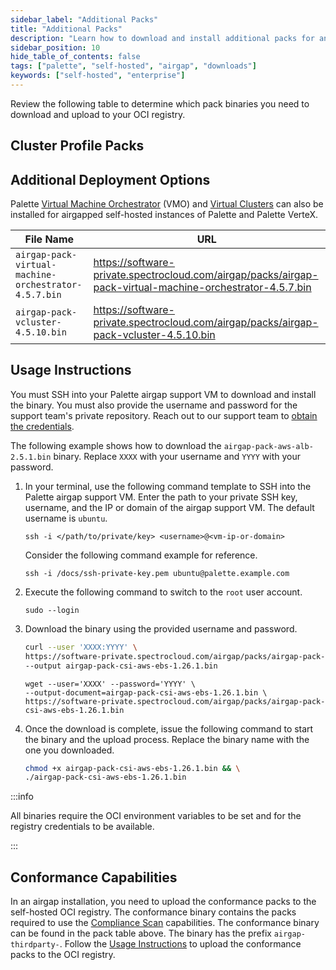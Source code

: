 ```yaml
---
sidebar_label: "Additional Packs"
title: "Additional Packs"
description: "Learn how to download and install additional packs for an airgapped self-hosted Palette environment."
sidebar_position: 10
hide_table_of_contents: false
tags: ["palette", "self-hosted", "airgap", "downloads"]
keywords: ["self-hosted", "enterprise"]
---
```


Review the following table to determine which pack binaries you need to download and upload to your OCI registry.

## Cluster Profile Packs

<PartialsComponent category="self-hosted" name="airgap-cluster-profile-packs" />

## Additional Deployment Options

Palette [Virtual Machine Orchestrator](../../vm-management/vm-management.md) (VMO) and
[Virtual Clusters](../../clusters/palette-virtual-clusters/palette-virtual-clusters.md) can also be installed for
airgapped self-hosted instances of Palette and Palette VerteX.

| File Name                                            | URL                                                                                                       |
| ---------------------------------------------------- | --------------------------------------------------------------------------------------------------------- |
| `airgap-pack-virtual-machine-orchestrator-4.5.7.bin` | https://software-private.spectrocloud.com/airgap/packs/airgap-pack-virtual-machine-orchestrator-4.5.7.bin |
| `airgap-pack-vcluster-4.5.10.bin`                    | https://software-private.spectrocloud.com/airgap/packs/airgap-pack-vcluster-4.5.10.bin                    |

## Usage Instructions

You must SSH into your Palette airgap support VM to download and install the binary. You must also provide the username
and password for the support team's private repository. Reach out to our support team to
[obtain the credentials](../../enterprise-version/enterprise-version.md#access-palette).

The following example shows how to download the `airgap-pack-aws-alb-2.5.1.bin` binary. Replace `XXXX` with your
username and `YYYY` with your password.

1. In your terminal, use the following command template to SSH into the Palette airgap support VM. Enter the path to
   your private SSH key, username, and the IP or domain of the airgap support VM. The default username is `ubuntu`.

   ```shell
   ssh -i </path/to/private/key> <username>@<vm-ip-or-domain>
   ```

   Consider the following command example for reference.

   ```shell
   ssh -i /docs/ssh-private-key.pem ubuntu@palette.example.com
   ```

2. Execute the following command to switch to the `root` user account.

   ```shell
   sudo --login
   ```

3. Download the binary using the provided username and password.

   <Tabs>

   <TabItem label="curl" value="curl">

   ```bash
   curl --user 'XXXX:YYYY' \
   https://software-private.spectrocloud.com/airgap/packs/airgap-pack-csi-aws-ebs-1.26.1.bin \
   --output airgap-pack-csi-aws-ebs-1.26.1.bin
   ```

   </TabItem>

   <TabItem label="wget" value="wget">

   ```shell
   wget --user='XXXX' --password='YYYY' \
   --output-document=airgap-pack-csi-aws-ebs-1.26.1.bin \
   https://software-private.spectrocloud.com/airgap/packs/airgap-pack-csi-aws-ebs-1.26.1.bin
   ```

   </TabItem>

   </Tabs>

4. Once the download is complete, issue the following command to start the binary and the upload process. Replace the
   binary name with the one you downloaded.

   ```bash
   chmod +x airgap-pack-csi-aws-ebs-1.26.1.bin && \
   ./airgap-pack-csi-aws-ebs-1.26.1.bin
   ```

:::info

All binaries require the OCI environment variables to be set and for the registry credentials to be available.

:::

## Conformance Capabilities

In an airgap installation, you need to upload the conformance packs to the self-hosted OCI registry. The conformance
binary contains the packs required to use the [Compliance Scan](../../clusters/cluster-management/compliance-scan.md)
capabilities. The conformance binary can be found in the pack table above. The binary has the prefix
`airgap-thirdparty-`. Follow the [Usage Instructions](#usage-instructions) to upload the conformance packs to the OCI
registry.
